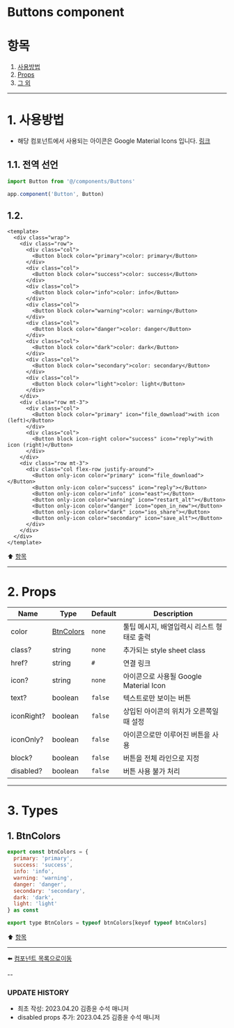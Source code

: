 # Buttons component

# 항목

1. [사용방법](#1-사용방법)
2. [Props](#2-props)
3. [그 외](#3-그-외)

---

# 1. 사용방법
* 해당 컴포넌트에서 사용되는 아이콘은 Google Material Icons 입니다. [링크](https://fonts.google.com/icons?selected=Material+Icons:replay:&icon.style=Filled&icon.set=Material+Icons)

## 1.1. 전역 선언
```typescript
import Button from '@/components/Buttons'

app.component('Button', Button)
```

## 1.2.
```vue
<template>
  <div class="wrap">
    <div class="row">
      <div class="col">
        <Button block color="primary">color: primary</Button>
      </div>
      <div class="col">
        <Button block color="success">color: success</Button>
      </div>
      <div class="col">
        <Button block color="info">color: info</Button>
      </div>
      <div class="col">
        <Button block color="warning">color: warning</Button>
      </div>
      <div class="col">
        <Button block color="danger">color: danger</Button>
      </div>
      <div class="col">
        <Button block color="dark">color: dark</Button>
      </div>
      <div class="col">
        <Button block color="secondary">color: secondary</Button>
      </div>
      <div class="col">
        <Button block color="light">color: light</Button>
      </div>
    </div>
    <div class="row mt-3">
      <div class="col">
        <Button block color="primary" icon="file_download">with icon (left)</Button>
      </div>
      <div class="col">
        <Button block icon-right color="success" icon="reply">with icon (right)</Button>
      </div>
    </div>
    <div class="row mt-3">
      <div class="col flex-row justify-around">
        <Button only-icon color="primary" icon="file_download"></Button>
        <Button only-icon color="success" icon="reply"></Button>
        <Button only-icon color="info" icon="east"></Button>
        <Button only-icon color="warning" icon="restart_alt"></Button>
        <Button only-icon color="danger" icon="open_in_new"></Button>
        <Button only-icon color="dark" icon="ios_share"></Button>
        <Button only-icon color="secondary" icon="save_alt"></Button>
      </div>
    </div>
  </div>
</template>
```

:arrow_up: [항목](#항목)

---

# 2. Props
| Name | Type | Default | Description |
|-------|---- |---------|-------------|
| color | [BtnColors](#1-BtnColors) | <code>none</code> | 툴팁 메시지, 배열입력시 리스트 형태로 출력 |
| class? | string | <code>none</code> | 추가되는 style sheet class |
| href? | string | <code>#</code> | 연결 링크 |
| icon? | string | <code>none</code> | 아이콘으로 사용될 Google Material Icon |
| text? | boolean | <code>false</code> | 텍스트로만 보이는 버튼 |
| iconRight? | boolean | <code>false</code> | 상입된 아이콘의 위치가 오른쪽일때 설정 |
| iconOnly? | boolean | <code>false</code> | 아이콘으로만 이루어진 버튼을 사용 |
| block? | boolean | <code>false</code> | 버튼을 전체 라인으로 지정 |
| disabled? | boolean | <code>false</code> | 버튼 사용 불가 처리 |

---

# 3. Types
## 1. BtnColors
```javascript
export const btnColors = {
  primary: 'primary',
  success: 'success',
  info: 'info',
  warning: 'warning',
  danger: 'danger',
  secondary: 'secondary',
  dark: 'dark',
  light: 'light'
} as const

export type BtnColors = typeof btnColors[keyof typeof btnColors]
```

:arrow_up: [항목](#항목)

---

:arrow_left: [컴포넌트 목록으로이동](https://github.com/dream-insight/ts-vue3/components)

--

### UPDATE HISTORY

* 최초 작성: 2023.04.20 김종윤 수석 매니저
* disabled props 추가: 2023.04.25 김종윤 수석 매니저
